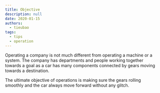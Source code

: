 ```yaml
---
title: Objective
description: null
date: 2020-01-15
authors:
  - tieubao
tags:
  - tips
  - operation
---
```


Operating a company is not much different from operating a machine or a system. The company has departments and people working together towards a goal as a car has many components connected by gears moving towards a destination.

The ultimate objective of operations is making sure the gears rolling smoothly and the car always move forward without any glitch.
